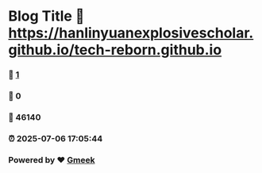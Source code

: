 # Blog Title :link: https://hanlinyuanexplosivescholar.github.io/tech-reborn.github.io 
### :page_facing_up: [1](https://hanlinyuanexplosivescholar.github.io/tech-reborn.github.io/tag.html) 
### :speech_balloon: 0 
### :hibiscus: 46140 
### :alarm_clock: 2025-07-06 17:05:44 
### Powered by :heart: [Gmeek](https://github.com/Meekdai/Gmeek)
